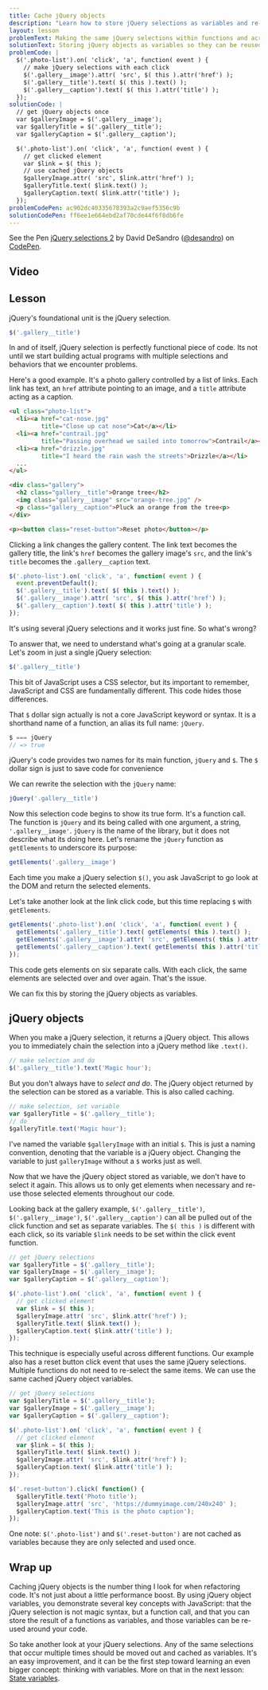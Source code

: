 ```yaml
---
title: Cache jQuery objects
description: "Learn how to store jQuery selections as variables and re-use those variables around your code."
layout: lesson
problemText: Making the same jQuery selections within functions and across code blocks.
solutionText: Storing jQuery objects as variables so they can be reused.
problemCode: |
  $('.photo-list').on( 'click', 'a', function( event ) {
    // make jQuery selections with each click
    $('.gallery__image').attr( 'src', $( this ).attr('href') );
    $('.gallery__title').text( $( this ).text() );
    $('.gallery__caption').text( $( this ).attr('title') );
  });
solutionCode: |
  // get jQuery objects once
  var $galleryImage = $('.gallery__image');
  var $galleryTitle = $('.gallery__title');
  var $galleryCaption = $('.gallery__caption');

  $('.photo-list').on( 'click', 'a', function( event ) {
    // get clicked element
    var $link = $( this );
    // use cached jQuery objects
    $galleryImage.attr( 'src', $link.attr('href') );
    $galleryTitle.text( $link.text() );
    $galleryCaption.text( $link.attr('title') );
  });
problemCodePen: ac902dc40335678393a2c9aef5356c9b
solutionCodePen: ff6ee1e664ebd2af70cde44f6f8db6fe
---
```


<p data-height="500" data-theme-id="dark" data-slug-hash="ff6ee1e664ebd2af70cde44f6f8db6fe" data-default-tab="result" data-user="desandro" data-embed-version="2" data-pen-title="jQuery selections 2" class="codepen">See the Pen <a href="https://codepen.io/desandro/pen/ff6ee1e664ebd2af70cde44f6f8db6fe/">jQuery selections 2</a> by David DeSandro (<a href="https://codepen.io/desandro">@desandro</a>) on <a href="https://codepen.io">CodePen</a>.</p>

<!-- html-in-md <div class="skinny-column"> -->

## Video

<!-- html-in-md {{> lesson-video youtubeSlug="sN4QyBIPTv4" }} -->

## Lesson

jQuery's foundational unit is the jQuery selection.

``` js
$('.gallery__title')
```

In and of itself, jQuery selection is perfectly functional piece of code. Its not until we start building actual programs with multiple selections and behaviors that we encounter problems.

Here's a good example. It's a photo gallery controlled by a list of links. Each link has text, an `href` attribute pointing to an image, and a `title` attribute acting as a caption.

``` html
<ul class="photo-list">
  <li><a href="cat-nose.jpg"
         title="Close up cat nose">Cat</a></li>
  <li><a href="contrail.jpg"
         title="Passing overhead we sailed into tomorrow">Contrail</a></li>
  <li><a href="drizzle.jpg"
         title="I heard the rain wash the streets">Drizzle</a></li>
  ...
</ul>

<div class="gallery">
  <h2 class="gallery__title">Orange tree</h2>
  <img class="gallery__image" src="orange-tree.jpg" />
  <p class="gallery__caption">Pluck an orange from the tree<p>
</div>

<p><button class="reset-button">Reset photo</button></p>
```

Clicking a link changes the gallery content. The link text becomes the gallery title, the link's `href` becomes the gallery image's `src`, and the link's `title` becomes the `.gallery__caption` text.

``` js
$('.photo-list').on( 'click', 'a', function( event ) {
  event.preventDefault();
  $('.gallery__title').text( $( this ).text() );
  $('.gallery__image').attr( 'src', $( this ).attr('href') );
  $('.gallery__caption').text( $( this ).attr('title') );
});
```

It's using several jQuery selections and it works just fine. So what's wrong?

To answer that, we need to understand what's going at a granular scale. Let's zoom in just a single jQuery selection:

``` js
$('.gallery__title')
```

This bit of JavaScript uses a CSS selector, but its important to remember, JavaScript and CSS are fundamentally different. This code hides those differences.

That `$` dollar sign actually is not a core JavaScript keyword or syntax. It is a shorthand name of a function, an alias its full name: `jQuery`.

``` js
$ === jQuery
// => true
```

jQuery's code provides two names for its main function, `jQuery` and `$`. The `$` dollar sign is just to save code for convenience

We can rewrite the selection with the `jQuery` name:

``` js
jQuery('.gallery__title')
```

Now this selection code begins to show its true form. It's a function call. The function is `jQuery` and its being called with one argument, a string, `'.gallery__image'`. `jQuery` is the name of the library, but it does not describe what its doing here. Let's rename the `jQuery` function as `getElements` to underscore its purpose:

``` js
getElements('.gallery__image')
```

Each time you make a jQuery selection `$()`, you ask JavaScript to go look at the DOM and return the selected elements.

Let's take another look at the link click code, but this time replacing `$` with `getElements`.

``` js
getElements('.photo-list').on( 'click', 'a', function( event ) {
  getElements('.gallery__title').text( getElements( this ).text() );
  getElements('.gallery__image').attr( 'src', getElements( this ).attr('href') );
  getElements('.gallery__caption').text( getElements( this ).attr('title') );
});
```

This code gets elements on six separate calls. With each click, the same elements are selected over and over again. That's the issue.

We can fix this by storing the jQuery objects as variables.

## jQuery objects

When you make a jQuery selection, it returns a jQuery object. This allows you to immediately chain the selection into a jQuery method like `.text()`.

``` js
// make selection and do
$('.gallery__title').text('Magic hour');
```

But you don't always have to _select and do_. The jQuery object returned by the selection can be stored as a variable. This is also called caching.

``` js
// make selection, set variable
var $galleryTitle = $('.gallery__title');
// do
$galleryTitle.text('Magic hour');
```

I've named the variable `$galleryImage` with an initial `$`. This is just a naming convention, denoting that the variable is a jQuery object. Changing the variable to just `galleryImage` without a `$` works just as well.

Now that we have the jQuery object stored as variable, we don't have to select it again. This allows us to only get elements when necessary and re-use those selected elements throughout our code.

Looking back at the gallery example, `$('.gallery__title')`, `$('.gallery__image')`, `$('.gallery__caption')` can all be pulled out of the click function and set as separate variables. The `$( this )` is different with each click, so its variable `$link` needs to be set within the click event function.

``` js
// get jQuery selections
var $galleryTitle = $('.gallery__title');
var $galleryImage = $('.gallery__image');
var $galleryCaption = $('.gallery__caption');

$('.photo-list').on( 'click', 'a', function( event ) {
  // get clicked element
  var $link = $( this );
  $galleryImage.attr( 'src', $link.attr('href') );
  $galleryTitle.text( $link.text() );
  $galleryCaption.text( $link.attr('title') );
});
```


This technique is especially useful across different functions. Our example also has a reset button click event that uses the same jQuery selections. Multiple functions do not need to re-select the same items. We can use the same cached jQuery object variables.

``` js
// get jQuery selections
var $galleryTitle = $('.gallery__title');
var $galleryImage = $('.gallery__image');
var $galleryCaption = $('.gallery__caption');

$('.photo-list').on( 'click', 'a', function( event ) {
  // get clicked element
  var $link = $( this );
  $galleryTitle.text( $link.text() );
  $galleryImage.attr( 'src', $link.attr('href') );
  $galleryCaption.text( $link.attr('title') );
});

$('.reset-button').click( function() {
  $galleryTitle.text('Photo title');
  $galleryImage.attr( 'src', 'https://dummyimage.com/240x240' );
  $galleryCaption.text('This is the photo caption');
});
```

One note: `$('.photo-list')` and `$('.reset-button')` are not cached as variables because they are only selected and used once.

## Wrap up

Caching jQuery objects is the number thing I look for when refactoring code. It's not just about a little performance boost. By using jQuery object variables, you demonstrate several key concepts with JavaScript: that the jQuery selection is not magic syntax, but a function call, and that you can store the result of a functions as variables, and those variables can be re-used around your code.

So take another look at your jQuery selections. Any of the same selections that occur multiple times should be moved out and cached as variables. It's an easy improvement, and it can be the first step toward learning an even bigger concept: thinking with variables. More on that in the next lesson: [State variables](state-variables).

<!-- html-in-md </div> -->

<script async src="https://production-assets.codepen.io/assets/embed/ei.js"></script>
